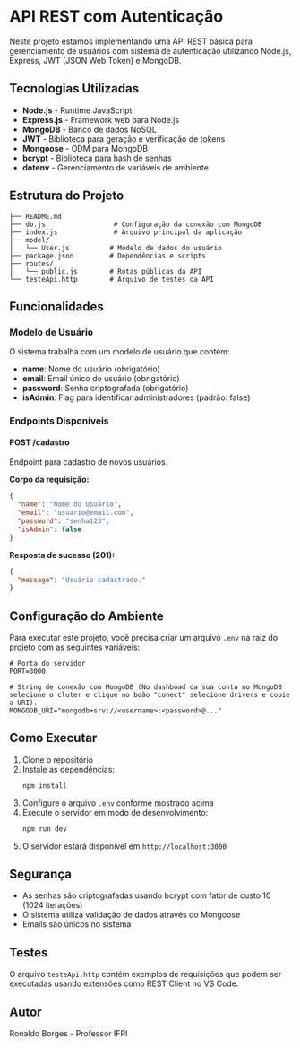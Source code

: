 # API REST com Autenticação

Neste projeto estamos implementando uma API REST básica para gerenciamento de usuários com sistema de autenticação utilizando Node.js, Express, JWT (JSON Web Token) e MongoDB.

## Tecnologias Utilizadas

- **Node.js** - Runtime JavaScript
- **Express.js** - Framework web para Node.js
- **MongoDB** - Banco de dados NoSQL
- **JWT** - Biblioteca para geração e verificação de tokens
- **Mongoose** - ODM para MongoDB
- **bcrypt** - Biblioteca para hash de senhas
- **dotenv** - Gerenciamento de variáveis de ambiente

## Estrutura do Projeto

```
├── README.md
├── db.js                 # Configuração da conexão com MongoDB
├── index.js              # Arquivo principal da aplicação
├── model/
│   └── User.js          # Modelo de dados do usuário
├── package.json         # Dependências e scripts
├── routes/
│   └── public.js        # Rotas públicas da API
└── testeApi.http        # Arquivo de testes da API
```

## Funcionalidades

### Modelo de Usuário

O sistema trabalha com um modelo de usuário que contém:

- **name**: Nome do usuário (obrigatório)
- **email**: Email único do usuário (obrigatório)
- **password**: Senha criptografada (obrigatório)
- **isAdmin**: Flag para identificar administradores (padrão: false)

### Endpoints Disponíveis

#### POST /cadastro

Endpoint para cadastro de novos usuários.

**Corpo da requisição:**

```json
{
  "name": "Nome do Usuário",
  "email": "usuario@email.com",
  "password": "senha123",
  "isAdmin": false
}
```

**Resposta de sucesso (201):**

```json
{
  "message": "Usuário cadastrado."
}
```

## Configuração do Ambiente

Para executar este projeto, você precisa criar um arquivo `.env` na raiz do projeto com as seguintes variáveis:

```env
# Porta do servidor
PORT=3000

# String de conexão com MongoDB (No dashboad da sua conta no MongoDB selecione o cluter e clique no boão "conect" selecione drivers e copie a URI).
MONGODB_URI="mongodb+srv://<username>:<password>@..."
```

## Como Executar

1. Clone o repositório
2. Instale as dependências:
   ```bash
   npm install
   ```
3. Configure o arquivo `.env` conforme mostrado acima
4. Execute o servidor em modo de desenvolvimento:
   ```bash
   npm run dev
   ```
5. O servidor estará disponível em `http://localhost:3000`

## Segurança

- As senhas são criptografadas usando bcrypt com fator de custo 10 (1024 iterações)
- O sistema utiliza validação de dados através do Mongoose
- Emails são únicos no sistema

## Testes

O arquivo `testeApi.http` contém exemplos de requisições que podem ser executadas usando extensões como REST Client no VS Code.

## Autor

Ronaldo Borges - Professor IFPI

